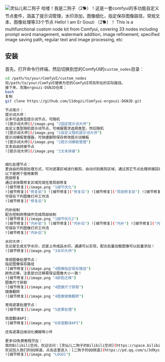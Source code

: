 ![灵仙儿和二狗子](docs/image.png "LOGO2")
哈喽！我是二狗子（2🐕）！这是一套comfyui的多功能自定义节点套件，涵盖了提示词管理，水印添加，图像细化，指定保存图像路径，常规文本、图像处理等33个节点
Hello! I am Er Gouzi （2🐕）！ This is a multifunctional custom node kit from Comfyui, covering 33 nodes including prompt word management, watermark addition, image refinement, specified image saving path, regular text and image processing, etc
## 安装
首先，打开命令行终端，然后切换到您的ComfyUI的`custom_nodes`目录：
   ```bash
   cd /path/to/your/ComfyUI/custom_nodes
将/path/to/your/ComfyUI替换为您的ComfyUI项目所在的实际路径。
接下来，克隆ergouzi-DGNJD仓库：
bash
复制
git clone https://github.com/11dogzi/Comfyui-ergouzi-DGNJD.git

节点简介：
提示词大师：
众多可选类型提示词节点，可随机
![提示词大师](/image.png "2固定提示词大师")
自定义类型随机提示词节点，可根据需求选择类型，然后随机
![提示词大师](/image.png "2自定义随机提示词大师")
提示词模板管理器，可快捷删除保存修改提示词模板
![提示词大师](/image.png "2提示词模板管理")
文本自由拼接节点
![提示词大师](/image.png "2文本拼接")


细化处理节点：
更自由的局部处理方式，可对遮罩区域进行裁剪，自动识别裁剪区域，通过其它节点处理拼接回原图，配合语义分割等效果更佳！
以下是两个使用案例
局部修复
通过涂抹需修复区域完成任意局部修复
![细节修复](/image.png "1细节优化")
![细节修复]("修复前") ![细节修复]("修复后") ![细节修复]("局部修复前") ![细节修复]("局部修复后")
可保存下列图像打开工作流
![细节修复]("修复后")

内补绘制
配合控制网等插件完成局部绘制
![细节修复](/image.png "1细节优化2")
![细节修复]("内补前") ![细节修复]("内补后") ![细节修复]("内补") ![细节修复]("内补后")
可保存下列图像打开工作流
![细节修复]("内补后")

水印大师：
无论是生成文字水印，还是上传成品水印，通通可以实现，配合批量加载图像可以批量添加！
![细节修复](/image.png "3水印大师")

常规图像处理节点：
指定图像保存路径
![细节修复](/image.png "4图像指定保存路径")
颜色迁移，注意部分迁移需保证图像大小一致！
![细节修复](/image.png "4颜色迁移")
图像尺寸获取
![细节修复](/image.png "4图像尺寸获取")
镜像翻转
![细节修复](/image.png "4图像镜像翻转")

常规遮罩处理节点：
![细节修复](/image.png "5遮罩处理")

百度翻译API：
![细节修复](/image.png "6百度翻译API")

还有遮罩边缘羽化模糊等小件

更多SD免费教程尽在：
我的Bilibili空间，欢迎访问：[灵仙儿二狗子的Bilibili空间](https://space.bilibili.com/19723588?spm_id_from=333.1007.0.0)
欢迎加入我们的QQ频道，点击这里进入：[二狗子的QQ频道](https://pd.qq.com/s/3d9ys5wpr)
![细节修复](/image.png "LOGO1")













